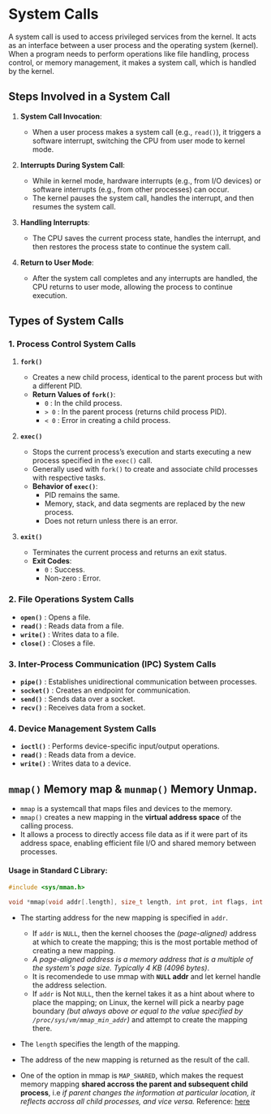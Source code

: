 # System Calls

A system call is used to access privileged services from the kernel. It acts as an interface between a user process and the operating system (kernel). When a program needs to perform operations like file handling, process control, or memory management, it makes a system call, which is handled by the kernel.

## Steps Involved in a System Call

1. **System Call Invocation**:
    - When a user process makes a system call (e.g., `read()`), it triggers a software interrupt, switching the CPU from user mode to kernel mode.

2. **Interrupts During System Call**:
    - While in kernel mode, hardware interrupts (e.g., from I/O devices) or software interrupts (e.g., from other processes) can occur.
    - The kernel pauses the system call, handles the interrupt, and then resumes the system call.

3. **Handling Interrupts**:
    - The CPU saves the current process state, handles the interrupt, and then restores the process state to continue the system call.

4. **Return to User Mode**:
    - After the system call completes and any interrupts are handled, the CPU returns to user mode, allowing the process to continue execution.

## Types of System Calls

### 1. Process Control System Calls

1. **`fork()`**
    - Creates a new child process, identical to the parent process but with a different PID.
    - **Return Values of `fork()`**:
      - `0` : In the child process.
      - `> 0` : In the parent process (returns child process PID).
      - `< 0` : Error in creating a child process.

2. **`exec()`**
    - Stops the current process’s execution and starts executing a new process specified in the `exec()` call.
    - Generally used with `fork()` to create and associate child processes with respective tasks.
    - **Behavior of `exec()`**:
      - PID remains the same.
      - Memory, stack, and data segments are replaced by the new process.
      - Does not return unless there is an error.

3. **`exit()`**
    - Terminates the current process and returns an exit status.
    - **Exit Codes**:
      - `0` : Success.
      - Non-zero : Error.

### 2. File Operations System Calls

- **`open()`** : Opens a file.
- **`read()`** : Reads data from a file.
- **`write()`** : Writes data to a file.
- **`close()`** : Closes a file.

### 3. Inter-Process Communication (IPC) System Calls

- **`pipe()`** : Establishes unidirectional communication between processes.
- **`socket()`** : Creates an endpoint for communication.
- **`send()`** : Sends data over a socket.
- **`recv()`** : Receives data from a socket.

### 4. Device Management System Calls

- **`ioctl()`** : Performs device-specific input/output operations.
- **`read()`** : Reads data from a device.
- **`write()`** : Writes data to a device.



## `mmap()` Memory map & `munmap()` Memory Unmap.
- `mmap` is a systemcall that maps files and devices to the memory.
- `mmap()` creates a new mapping in the **virtual address space** of the calling process.
- It allows a process to directly access file data as if it were part of its address space, enabling efficient file I/O and shared memory between processes. 
#### Usage in Standard C Library:
```c
#include <sys/mman.h>

void *mmap(void addr[.length], size_t length, int prot, int flags, int fd, off_t offset);
```
- The starting address for the new mapping is specified in `addr`.
    - If `addr` is `NULL`, then the kernel chooses the *(page-aligned)*
       address at which to create the mapping; this is the most portable
       method of creating a new mapping.
    - *A page-aligned address is a memory address that is a multiple of the system's page size. Typically 4 KB (4096 bytes)*.
    - It is recomendede to use mmap with **`NULL` addr** and let kernel handle the address selection.
    - If `addr` is Not `NULL`, then the
       kernel takes it as a hint about where to place the mapping; on
       Linux, the kernel will pick a nearby page boundary *(but always above or equal to the value specified by `/proc/sys/vm/mmap_min_addr`)* and attempt to create the mapping there.
- The `length` specifies the length of the mapping.

- The address of the new mapping is returned as the result of the call.


- One of the option in mmap is `MAP_SHARED`, which makes the request memory mapping **shared accross the parent and subsequent child process**, i.e *if parent changes the information at particular location, it reflects accross all child processes, and vice versa.*
Reference: [here](https://www.youtube.com/watch?v=8hVLcyBkSXY)





